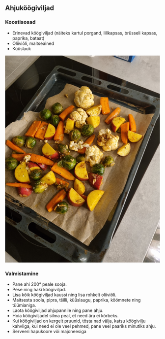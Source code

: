 ## Ahjuköögiviljad

### Koostisosad
- Erinevad köögiviljad (näiteks kartul  porgand, lillkapsas, brüsseli kapsas, paprika, bataat)
- Oliiviõli, maitseained
- Küüslauk

![Alt text](/pildid/Ahjuk%C3%B6%C3%B6giviljad.jpg)

### Valmistamine
- Pane ahi 200° peale sooja.
- Pese ning haki köögiviljad.
- Lisa kõik köögiviljad kaussi ning lisa rohkelt oliiviõli.
- Maitsesta soola, pipra, tšilli, küüslaugu, paprika, köömnete ning tüümianiga. 
- Laota köögiviljad ahjupannile ning pane ahju.
- Hoia köögiviljadel silma peal, et need ära ei kõrbeks.
- Kui köögiviljad on kergelt pruunid, tõsta nad välja, katsu köögivilju kahvliga, kui need ei ole veel pehmed, pane veel paariks minutiks ahju.
- Serveeri hapukoore või majoneesiga


